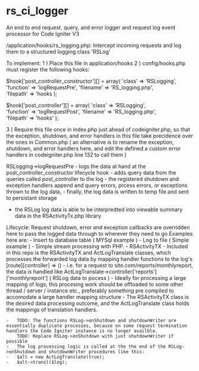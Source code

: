 # rs_ci_logger
An end to end request, query, and error logger and request log event processor for Code Igniter V3

/application/hooks/rs_logging.php:
  Intercept incoming requests and log them to a structured logging class 'RSLog'
  
  To implement:
  1 ) Place this file in application/hooks
  2 ) config/hooks.php must register the following hooks:
  
  $hook['post_controller_constructor'][] = array(
  'class'    => 'RSLogging',  
  'function' => 'logRequestPre',
  'filename' => 'RS_logging.php',  
  'filepath' => 'hooks
  );
  
  $hook['post_controller'][] = array(
  'class'    => 'RSLogging',  
  'function' => 'logRequestPost', 
  'filename' => 'RS_logging.php',  
  'filepath' => 'hooks'
  );
  
  3 ) Require this file once in index.php just ahead of codeigniter.php, 
  so that the exception, shutdown, and error handlers in this file take precidence over the ones in Common.php
  ( an alternative is to rename the exception, shutdown, and error handlers here, 
   and edit the defined a custom error handlers in codeigniter.php line 132 to call them )
  
  RSLogging->logRequestPre 
  	-	logs the data at hand at the post_controller_constructor lifecycle hook
  	- 	adds query data from the queries called post_controller to the log
  	- 	the registered shutdown and exception handlers append and query errors, prcess errors, or exceptions thrown to the log data,
  	- 	finally, the log data is written to temp file and sent to persistant storage
   - 	the RSLog log data is able to be interpredted into viewable summary data in the RSActivityTx.php library 
  
  Lifecycle: Request shutdown, error and exception callbacks are overridden here to pass the logged data through to wherever they need to go
  Examples here are:
  	-	Insert to database table ( MYSql example )
  	-	Log to file ( Simple example )
  	-	Simple stream processing with PHP. 
  	-	RSActivityTX
  	-	Included in this repo is the RSActivityTX and ActLogTranslate classes, which processes the forwarded log data by mapping handler functions to the log's [route][controller] => ()
  	-	i.e. for a request to site.com/reports/monthlyreport, the data is handled like ActLogTranslate->controller['reports']['monthlyreport'] ( RSLog data to pocess )
  	-	Ideally for processing a large mapping of logs, this procesing work should be offloaded to some other thread / server / instance etc., preferably something pre compiled to accomodate a large handler mapping structure
  	-	The RSActivityTX class is the desired data processing outcome, and the ActLogTranslate class holds the mappings of translation handlers.
  	
  	-	TODO: The functions RSLog->onShutdown and shutdownWriter are essentially duplicate processes, because on some request termination handlers the Code Igniter instance is no longer availble.
  		TODO: Replace RSLog->onShutdown with just shutdownWriter if possible
  	-	The log processing logic is called at the the end of the RSLog->onShutdown and shutdownWriter procedures like this:
  	-	$alt = new ActLogTranslate(true);
 	-	$alt->transl($log);
